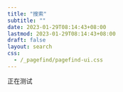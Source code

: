 ```yaml
---
title: "搜索"
subtitle: ""
date: 2023-01-29T08:14:43+08:00
lastmod: 2023-01-29T08:14:43+08:00
draft: false
layout: search
css:
  - /_pagefind/pagefind-ui.css
---
```



<p class="lead text-center mt-5">
    正在测试
</p>

<script src="/_pagefind/pagefind-ui.js" type="text/javascript"></script>
<div id="search"></div>
<script>
    window.addEventListener('DOMContentLoaded', (event) => {
        new PagefindUI({
            element: "#search",
            showImages: false
        });
    });
</script>
